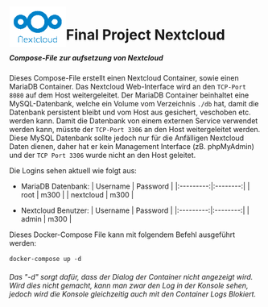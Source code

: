 <img align="left" height="80" src="/99-Images/nextcloud.png" alt="Nextcloud Logo">

# Final Project Nextcloud

##### Compose-File zur aufsetzung von Nextcloud

Dieses Compose-File erstellt einen Nextcloud Container, sowie einen MariaDB Container. Das Nextcloud Web-Interface wird an den `TCP-Port 8080` auf dem Host weitergeleitet. Der MariaDB Container beinhaltet eine MySQL-Datenbank, welche ein Volume vom Verzeichnis `./db` hat, damit die Datenbank persistent bleibt und vom Host aus gesichert, veschoben etc. werden kann. Damit die Datenbank von einem externen Service verwendet werden kann, müsste der `TCP-Port 3306` an den Host weitergeleitet werden. Diese MySQL Datenbank sollte jedoch nur für die Anfälligen Nextcloud Daten dienen, daher hat er kein Management Interface (zB. phpMyAdmin) und der `TCP Port 3306` wurde nicht an den Host geleitet.

Die Logins sehen aktuell wie folgt aus:

 * MariaDB Datenbank:
| Username  | Password |
|:---------:|:--------:|
|   root    |   m300   |
| nextcloud |   m300   |

* Nextcloud Benutzer:
| Username  | Password |
|:---------:|:--------:|
|   admin   |   m300   |



Dieses Docker-Compose File kann mit folgendem Befehl ausgeführt werden:

```
docker-compose up -d
```
###### Das "-d" sorgt dafür, dass der Dialog der Container nicht angezeigt wird. Wird dies nicht gemacht, kann man zwar den Log in der Konsole sehen, jedoch wird die Konsole gleichzeitig auch mit den Container Logs Blokiert.